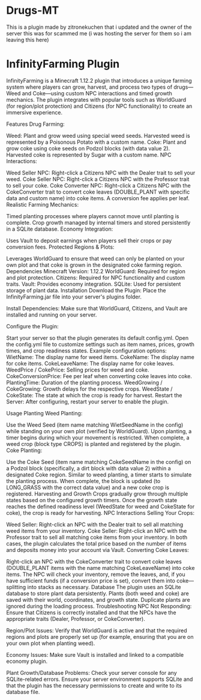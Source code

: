 # Drugs-MT
This is a plugin made by zitronekuchen that i updated and the owner of the server this was for scammed me (i was hosting the server for them so i am leaving this here)

# InfinityFarming Plugin
InfinityFarming is a Minecraft 1.12.2 plugin that introduces a unique farming system where players can grow, harvest, and process two types of drugs—Weed and Coke—using custom NPC interactions and timed growth mechanics. The plugin integrates with popular tools such as WorldGuard (for region/plot protection) and Citizens (for NPC functionality) to create an immersive experience.

Features
Drug Farming:

Weed: Plant and grow weed using special weed seeds. Harvested weed is represented by a Poisonous Potato with a custom name.
Coke: Plant and grow coke using coke seeds on Podzol blocks (with data value 2). Harvested coke is represented by Sugar with a custom name.
NPC Interactions:

Weed Seller NPC: Right-click a Citizens NPC with the Dealer trait to sell your weed.
Coke Seller NPC: Right-click a Citizens NPC with the Professor trait to sell your coke.
Coke Converter NPC: Right-click a Citizens NPC with the CokeConverter trait to convert coke leaves (DOUBLE_PLANT with specific data and custom name) into coke items. A conversion fee applies per leaf.
Realistic Farming Mechanics:

Timed planting processes where players cannot move until planting is complete.
Crop growth managed by internal timers and stored persistently in a SQLite database.
Economy Integration:

Uses Vault to deposit earnings when players sell their crops or pay conversion fees.
Protected Regions & Plots:

Leverages WorldGuard to ensure that weed can only be planted on your own plot and that coke is grown in the designated coke farming region.
Dependencies
Minecraft Version: 1.12.2
WorldGuard: Required for region and plot protection.
Citizens: Required for NPC functionality and custom traits.
Vault: Provides economy integration.
SQLite: Used for persistent storage of plant data.
Installation
Download the Plugin:
Place the InfinityFarming.jar file into your server's plugins folder.

Install Dependencies:
Make sure that WorldGuard, Citizens, and Vault are installed and running on your server.

Configure the Plugin:

Start your server so that the plugin generates its default config.yml.
Open the config.yml file to customize settings such as item names, prices, growth times, and crop readiness states.
Example configuration options:
WietName: The display name for weed items.
CokeName: The display name for coke items.
CokeLeaveName: The display name for coke leaves.
WeedPrice / CokePrice: Selling prices for weed and coke.
CokeConversionPrice: Fee per leaf when converting coke leaves into coke.
PlantingTime: Duration of the planting process.
WeedGrowing / CokeGrowing: Growth delays for the respective crops.
WeedState / CokeState: The state at which the crop is ready for harvest.
Restart the Server:
After configuring, restart your server to enable the plugin.

Usage
Planting
Weed Planting:

Use the Weed Seed (item name matching WietSeedName in the config) while standing on your own plot (verified by WorldGuard).
Upon planting, a timer begins during which your movement is restricted. When complete, a weed crop (block type CROPS) is planted and registered by the plugin.
Coke Planting:

Use the Coke Seed (item name matching CokeSeedName in the config) on a Podzol block (specifically, a dirt block with data value 2) within a designated Coke region.
Similar to weed planting, a timer starts to simulate the planting process. When complete, the block is updated (to LONG_GRASS with the correct data value) and a new coke crop is registered.
Harvesting and Growth
Crops gradually grow through multiple states based on the configured growth timers.
Once the growth state reaches the defined readiness level (WeedState for weed and CokeState for coke), the crop is ready for harvesting.
NPC Interactions
Selling Your Crops:

Weed Seller: Right-click an NPC with the Dealer trait to sell all matching weed items from your inventory.
Coke Seller: Right-click an NPC with the Professor trait to sell all matching coke items from your inventory.
In both cases, the plugin calculates the total price based on the number of items and deposits money into your account via Vault.
Converting Coke Leaves:

Right-click an NPC with the CokeConverter trait to convert coke leaves (DOUBLE_PLANT items with the name matching CokeLeaveName) into coke items.
The NPC will check your inventory, remove the leaves, and, if you have sufficient funds (if a conversion price is set), convert them into coke—splitting into stacks as necessary.
Database
The plugin uses an SQLite database to store plant data persistently.
Plants (both weed and coke) are saved with their world, coordinates, and growth state. Duplicate plants are ignored during the loading process.
Troubleshooting
NPC Not Responding:
Ensure that Citizens is correctly installed and that the NPCs have the appropriate traits (Dealer, Professor, or CokeConverter).

Region/Plot Issues:
Verify that WorldGuard is active and that the required regions and plots are properly set up (for example, ensuring that you are on your own plot when planting weed).

Economy Issues:
Make sure Vault is installed and linked to a compatible economy plugin.

Plant Growth/Database Problems:
Check your server console for any SQLite-related errors. Ensure your server environment supports SQLite and that the plugin has the necessary permissions to create and write to its database file.

